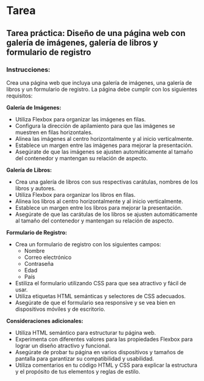 # Tarea

## Tarea práctica: Diseño de una página web con galería de imágenes, galería de libros y formulario de registro

### Instrucciones:

Crea una página web que incluya una galería de imágenes, una galería de libros y un formulario de registro. La página debe cumplir con los siguientes requisitos:

**Galería de Imágenes:**

- Utiliza Flexbox para organizar las imágenes en filas.
- Configura la dirección de apilamiento para que las imágenes se muestren en filas horizontales.
- Alinea las imágenes al centro horizontalmente y al inicio verticalmente.
- Establece un margen entre las imágenes para mejorar la presentación.
- Asegúrate de que las imágenes se ajusten automáticamente al tamaño del contenedor y mantengan su relación de aspecto.

**Galería de Libros:**

- Crea una galería de libros con sus respectivas carátulas, nombres de los libros y autores.
- Utiliza Flexbox para organizar los libros en filas.
- Alinea los libros al centro horizontalmente y al inicio verticalmente.
- Establece un margen entre los libros para mejorar la presentación.
- Asegúrate de que las carátulas de los libros se ajusten automáticamente al tamaño del contenedor y mantengan su relación de aspecto.

**Formulario de Registro:**

- Crea un formulario de registro con los siguientes campos:
  - Nombre
  - Correo electrónico
  - Contraseña
  - Edad
  - País
- Estiliza el formulario utilizando CSS para que sea atractivo y fácil de usar.
- Utiliza etiquetas HTML semánticas y selectores de CSS adecuados.
- Asegúrate de que el formulario sea responsive y se vea bien en dispositivos móviles y de escritorio.

**Consideraciones adicionales:**

- Utiliza HTML semántico para estructurar tu página web.
- Experimenta con diferentes valores para las propiedades Flexbox para lograr un diseño atractivo y funcional.
- Asegúrate de probar tu página en varios dispositivos y tamaños de pantalla para garantizar su compatibilidad y usabilidad.
- Utiliza comentarios en tu código HTML y CSS para explicar la estructura y el propósito de tus elementos y reglas de estilo.
